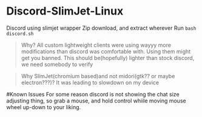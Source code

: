 # Discord-SlimJet-Linux
Discord using slimjet wrapper
Zip download, and extract wherever
Run ```bash discord.sh```

> Why?
All custom lightweight clients were using wayyy more modifications than discord was comfortable with. Using them might get you banned. This should be(hopefully) lighter than stock discord, we need somebody to verify

>Why SlimJet(chromium based)and not midori(gtk?? or maybe electron???)?
It was leading to slowdown on my device

#Known Issues
For some reason discord is not showing the chat size adjusting thing, so grab a mouse, and hold control whiile moving mouse wheel up-down to your liking.
